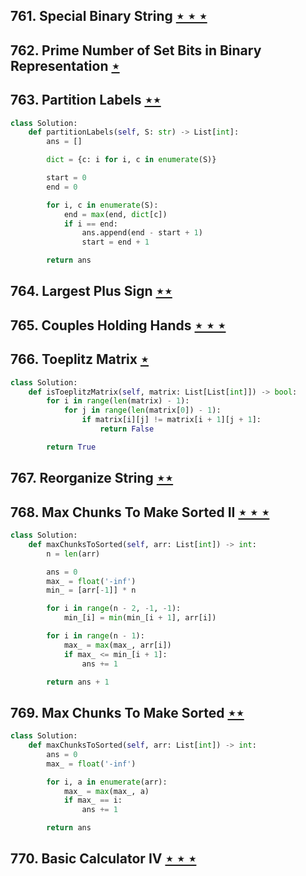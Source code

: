 ## 761. Special Binary String [$\star\star\star$](https://leetcode.com/problems/special-binary-string)

## 762. Prime Number of Set Bits in Binary Representation [$\star$](https://leetcode.com/problems/prime-number-of-set-bits-in-binary-representation)

## 763. Partition Labels [$\star\star$](https://leetcode.com/problems/partition-labels)

```python
class Solution:
    def partitionLabels(self, S: str) -> List[int]:
        ans = []

        dict = {c: i for i, c in enumerate(S)}

        start = 0
        end = 0

        for i, c in enumerate(S):
            end = max(end, dict[c])
            if i == end:
                ans.append(end - start + 1)
                start = end + 1

        return ans
```

## 764. Largest Plus Sign [$\star\star$](https://leetcode.com/problems/largest-plus-sign)

## 765. Couples Holding Hands [$\star\star\star$](https://leetcode.com/problems/couples-holding-hands)

## 766. Toeplitz Matrix [$\star$](https://leetcode.com/problems/toeplitz-matrix)

```python
class Solution:
    def isToeplitzMatrix(self, matrix: List[List[int]]) -> bool:
        for i in range(len(matrix) - 1):
            for j in range(len(matrix[0]) - 1):
                if matrix[i][j] != matrix[i + 1][j + 1]:
                    return False

        return True
```

## 767. Reorganize String [$\star\star$](https://leetcode.com/problems/reorganize-string)

## 768. Max Chunks To Make Sorted II [$\star\star\star$](https://leetcode.com/problems/max-chunks-to-make-sorted-ii)

```python
class Solution:
    def maxChunksToSorted(self, arr: List[int]) -> int:
        n = len(arr)

        ans = 0
        max_ = float('-inf')
        min_ = [arr[-1]] * n

        for i in range(n - 2, -1, -1):
            min_[i] = min(min_[i + 1], arr[i])

        for i in range(n - 1):
            max_ = max(max_, arr[i])
            if max_ <= min_[i + 1]:
                ans += 1

        return ans + 1
```

## 769. Max Chunks To Make Sorted [$\star\star$](https://leetcode.com/problems/max-chunks-to-make-sorted)

```python
class Solution:
    def maxChunksToSorted(self, arr: List[int]) -> int:
        ans = 0
        max_ = float('-inf')

        for i, a in enumerate(arr):
            max_ = max(max_, a)
            if max_ == i:
                ans += 1

        return ans
```

## 770. Basic Calculator IV [$\star\star\star$](https://leetcode.com/problems/basic-calculator-iv)
